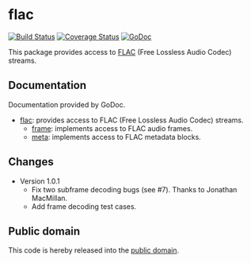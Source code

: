 # flac

[![Build Status](https://travis-ci.org/mewkiz/flac.svg?branch=master)](https://travis-ci.org/mewkiz/flac)
[![Coverage Status](https://img.shields.io/coveralls/mewkiz/flac.svg)](https://coveralls.io/r/mewkiz/flac?branch=master)
[![GoDoc](https://godoc.org/gopkg.in/mewkiz/flac.v1?status.svg)](https://godoc.org/gopkg.in/mewkiz/flac.v1)

This package provides access to [FLAC][1] (Free Lossless Audio Codec) streams.

[1]: http://flac.sourceforge.net/format.html

## Documentation

Documentation provided by GoDoc.

- [flac]: provides access to FLAC (Free Lossless Audio Codec) streams.
    - [frame][flac/frame]: implements access to FLAC audio frames.
    - [meta][flac/meta]: implements access to FLAC metadata blocks.

[flac]: http://godoc.org/gopkg.in/mewkiz/flac.v1
[flac/frame]: http://godoc.org/gopkg.in/mewkiz/flac.v1/frame
[flac/meta]: http://godoc.org/gopkg.in/mewkiz/flac.v1/meta

## Changes

* Version 1.0.1
    - Fix two subframe decoding bugs (see #7). Thanks to Jonathan MacMillan.
    - Add frame decoding test cases.

## Public domain

This code is hereby released into the [public domain].

[public domain]: https://creativecommons.org/publicdomain/zero/1.0/
